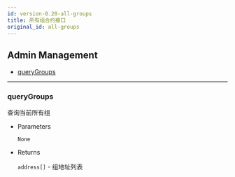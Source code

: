 ```yaml
---
id: version-0.20-all-groups
title: 所有组合约接口
original_id: all-groups
---
```



<h2 class="hover-list">Admin Management</h2>

- [queryGroups](#queryGroups)

* * *

### queryGroups

查询当前所有组

- Parameters
    
    `None`

- Returns
    
    `address[]` - 组地址列表